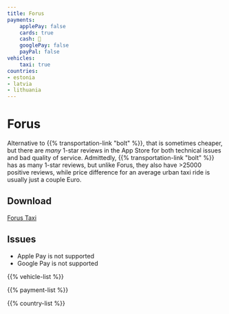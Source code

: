 ```yaml
---
title: Forus
payments:
    applePay: false
    cards: true
    cash: 🚕
    googlePay: false
    payPal: false
vehicles:
    taxi: true
countries:
- estonia
- latvia
- lithuania
---
```


# Forus
Alternative to {{% transportation-link "bolt" %}}, that is sometimes cheaper, but there are _many_ 1-star reviews in the App Store for both technical issues and bad quality of service. Admittedly, {{% transportation-link "bolt" %}} has as many 1-star reviews, but unlike Forus, they also have >25000 positive reviews, while price difference for an average urban taxi ride is usually just a couple Euro.

## Download
[Forus Taxi](https://forus.eu/) 

## Issues
- Apple Pay is not supported
- Google Pay is not supported

{{% vehicle-list %}}

{{% payment-list %}}

{{% country-list %}}
